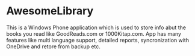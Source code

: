 # AwesomeLibrary
This is a Windows Phone application which is used to store info abut the books you read like GoodReads.com or 1000Kitap.com. App has many features like multi language support, detailed reports, syncronization with OneDrive and retore from backup etc. 
